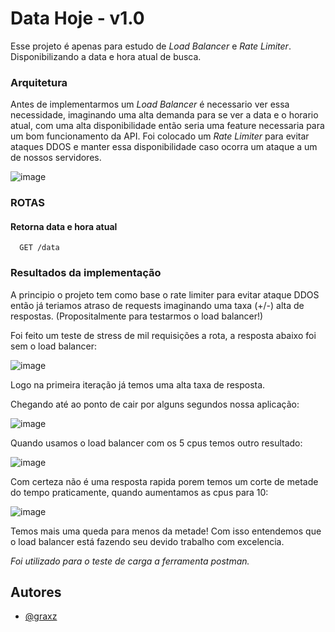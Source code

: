 # Data Hoje - v1.0

Esse projeto é apenas para estudo de *Load Balancer* e *Rate Limiter*. Disponibilizando a data e hora atual de busca.

### Arquitetura
Antes de implementarmos um *Load Balancer* é necessario ver essa necessidade, imaginando uma alta demanda para se ver a data e o horario atual, com uma alta disponibilidade então seria uma feature necessaria para um bom funcionamento da API. Foi colocado um *Rate Limiter* para evitar ataques DDOS e manter essa disponibilidade caso ocorra um ataque a um de nossos servidores.

![image](https://github.com/graxz/actual-date/assets/60474834/e325438e-a2b7-40e9-bc3e-10d55f129a85)

### ROTAS

#### Retorna data e hora atual

```http
  GET /data
```

### Resultados da implementação
A principio o projeto tem como base o rate limiter para evitar ataque DDOS então já teriamos atraso de requests imaginando uma taxa (+/-) alta de respostas. (Propositalmente para testarmos o load balancer!)

Foi feito um teste de stress de mil requisições a rota, a resposta abaixo foi sem o load balancer:

![image](https://github.com/graxz/actual-date/assets/60474834/1fa96fc6-e87f-481b-897f-8d49efa0ce39)

Logo na primeira iteração já temos uma alta taxa de resposta.

Chegando até ao ponto de cair por alguns segundos nossa aplicação:

![image](https://github.com/graxz/actual-date/assets/60474834/2edd8c14-c0d8-41d2-a8ad-209709af3445)

Quando usamos o load balancer com os 5 cpus temos outro resultado:

![image](https://github.com/graxz/actual-date/assets/60474834/578a965b-11c1-4bf0-84e6-328be56c3cdc)

Com certeza não é uma resposta rapida porem temos um corte de metade do tempo praticamente, quando aumentamos as cpus para 10:

![image](https://github.com/graxz/actual-date/assets/60474834/1f79d88d-a221-4c52-962c-d946c8c9e018)

Temos mais uma queda para menos da metade! Com isso entendemos que o load balancer está fazendo seu devido trabalho com excelencia.

*Foi utilizado para o teste de carga a ferramenta postman.*

## Autores

- [@graxz](https://github.com/graxz)